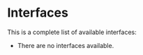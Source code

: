 Interfaces
==========

This is a complete list of available interfaces:

- There are no interfaces available.
